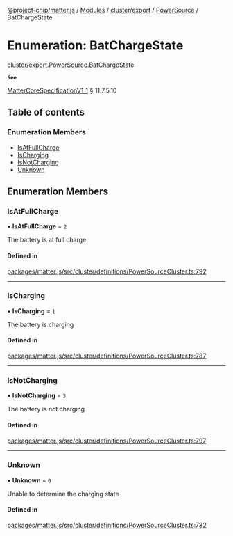 [@project-chip/matter.js](../README.md) / [Modules](../modules.md) / [cluster/export](../modules/cluster_export.md) / [PowerSource](../modules/cluster_export.PowerSource.md) / BatChargeState

# Enumeration: BatChargeState

[cluster/export](../modules/cluster_export.md).[PowerSource](../modules/cluster_export.PowerSource.md).BatChargeState

**`See`**

[MatterCoreSpecificationV1_1](../interfaces/spec_export.MatterCoreSpecificationV1_1.md) § 11.7.5.10

## Table of contents

### Enumeration Members

- [IsAtFullCharge](cluster_export.PowerSource.BatChargeState.md#isatfullcharge)
- [IsCharging](cluster_export.PowerSource.BatChargeState.md#ischarging)
- [IsNotCharging](cluster_export.PowerSource.BatChargeState.md#isnotcharging)
- [Unknown](cluster_export.PowerSource.BatChargeState.md#unknown)

## Enumeration Members

### IsAtFullCharge

• **IsAtFullCharge** = ``2``

The battery is at full charge

#### Defined in

[packages/matter.js/src/cluster/definitions/PowerSourceCluster.ts:792](https://github.com/project-chip/matter.js/blob/16d5b0d/packages/matter.js/src/cluster/definitions/PowerSourceCluster.ts#L792)

___

### IsCharging

• **IsCharging** = ``1``

The battery is charging

#### Defined in

[packages/matter.js/src/cluster/definitions/PowerSourceCluster.ts:787](https://github.com/project-chip/matter.js/blob/16d5b0d/packages/matter.js/src/cluster/definitions/PowerSourceCluster.ts#L787)

___

### IsNotCharging

• **IsNotCharging** = ``3``

The battery is not charging

#### Defined in

[packages/matter.js/src/cluster/definitions/PowerSourceCluster.ts:797](https://github.com/project-chip/matter.js/blob/16d5b0d/packages/matter.js/src/cluster/definitions/PowerSourceCluster.ts#L797)

___

### Unknown

• **Unknown** = ``0``

Unable to determine the charging state

#### Defined in

[packages/matter.js/src/cluster/definitions/PowerSourceCluster.ts:782](https://github.com/project-chip/matter.js/blob/16d5b0d/packages/matter.js/src/cluster/definitions/PowerSourceCluster.ts#L782)
